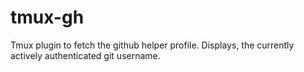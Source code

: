 # tmux-gh
Tmux plugin to fetch the github helper profile. Displays, the currently actively authenticated git username.
